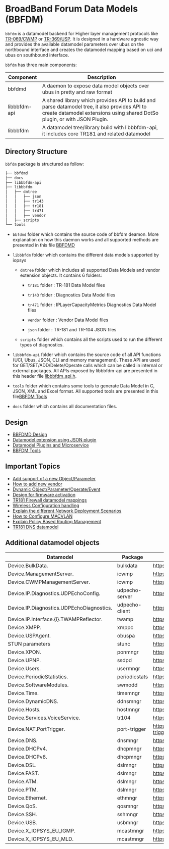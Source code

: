 # BroadBand Forum Data Models (BBFDM)

`bbfdm` is a datamodel backend for Higher layer management protocols like [TR-069/CWMP](https://cwmp-data-models.broadband-forum.org/) or [TR-369/USP](https://usp.technology/). It is designed in a hardware agnostic way and provides the available datamodel parameters over ubus on the northbound interface and creates the datamodel mapping based on uci and ubus on southbound interface.

`bbfdm` has three main components:

| Component  |                    Description                    |
| ---------- | ------------------------------------------------- |
| bbfdmd | A daemon to expose data model objects over ubus in pretty and raw format |
| libbbfdm-api | A shared library which provides API to build and parse datamodel tree, it also provides API to create datamodel extensions using shared DotSo plugin, or with JSON Plugin. |
| libbbfdm  | A datamodel tree/library build with libbbfdm-api, it includes core TR181 and related datamodel |


## Directory Structure

`bbfdm` package is structured as follow:

```bash
├── bbfdmd
├── docs
├── libbbfdm-api
├── libbbfdm
│   ├── dmtree
│   │   ├── json
│   │   ├── tr143
│   │   ├── tr181
│   │   ├── tr471
│   │   ├── vendor
│   ├── scripts
└── tools
```

- `bbfdmd` folder which contains the source code of bbfdm deamon.
More explanation on how this daemon works and all supported methods are presented in this file [BBFDMD](./docs/guide/bbfdmd.md)

- `libbbfdm` folder which contains the different data models supported by iopsys

	- `dmtree` folder which includes all supported Data Models and vendor extension objects. It contains 6 folders:

		- `tr181` folder : TR-181 Data Model files

		- `tr143` folder : Diagnostics Data Model files

		- `tr471` folder : IPLayerCapacityMetrics Diagnostics Data Model files

		- `vendor` folder : Vendor Data Model files

		- `json` folder : TR-181 and TR-104 JSON files

	- `scripts` folder which contains all the scripts used to run the different types of diagnostics.

- `libbbfdm-api` folder which contains the source code of all API functions (UCI, Ubus, JSON, CLI and memory management). These API are used for GET/SET/ADD/Delete/Operate calls which can be called in internal or external packages.
All APIs exposed by libbbfdm-api are presented in this header file [libbbfdm_api.h](./libbbfdm-api/include/libbbfdm_api.h).

- `tools` folder which contains some tools to generate Data Model in C, JSON, XML and Excel format.
All supported tools are presented in this file[BBFDM Tools](./tools/README.md)

- `docs` folder which contains all documentation files.


## Design
* [BBFDMD Design](./docs/guide/bbfdmd.md)
* [Datamodel extension using JSON plugin](./docs/guide/libbbfdm-api_json_plugin_v1.md)
* [Datamodel Plugins and Microservice](./docs/guide/libbbfdm-api_datamodel_as_microservice.md)
* [BBFDM Tools](./tools/README.md)

## Important Topics
* [Add support of a new Object/Parameter](./docs/guide/libbbfdm-api_obj_param_extension.md)
* [How to add new vendor](./docs/guide/libbbfdm-api_vendor.md)
* [Dynamic Object/Parameter/Operate/Event](./docs/guide/libbbfdm-api_dynamic_dm.md)
* [Design for firmware activation](./docs/guide/libbbfdm_DeviceInfo_FirmwareImage.md)
* [TR181 Firewall datamodel mappings](./docs/guide/libbbfdm_Firewall.md)
* [Wireless Configuration handling](./docs/guide/libbbfdm_WiFi.md)
* [Explain the different Network Deployment Scenarios](./docs/guide/network_depoyment_scenarios.md)
* [How to Configure MACVLAN](./docs/guide/libbbfdm_Ethernet_X_IOPSYS_EU_MACVLAN.md)
* [Explain Policy Based Routing Management](./docs/guide/libbbfdm_Routing.md)
* [TR181 DNS datamodel](./docs/guide/libbbfdm_DNS.md)

## Additional datamodel objects

| Datamodel                                | Package        | Link                                         |
| ---------------------------------------- | -------------- | -------------------------------------------- |
| Device.BulkData.                         | bulkdata       | https://dev.iopsys.eu/bbf/bulkdata.git       |
| Device.ManagementServer.                 | icwmp          | https://dev.iopsys.eu/bbf/icwmp.git          |
| Device.CWMPManagementServer.             | icwmp          | https://dev.iopsys.eu/bbf/icwmp.git          |
| Device.IP.Diagnostics.UDPEchoConfig.     | udpecho-server | https://dev.iopsys.eu/bbf/udpecho.git        |
| Device.IP.Diagnostics.UDPEchoDiagnostics.| udpecho-client | https://dev.iopsys.eu/bbf/udpecho.git        |
| Device.IP.Interface.{i}.TWAMPReflector.  | twamp          | https://dev.iopsys.eu/bbf/twamp-light.git    |
| Device.XMPP.                             | xmppc          | https://dev.iopsys.eu/bbf/xmppc.git          |
| Device.USPAgent.                         | obuspa         | https://dev.iopsys.eu/bbf/obuspa.git         |
| STUN parameters                          | stunc          | https://dev.iopsys.eu/bbf/stunc.git          |
| Device.XPON.                             | ponmngr        | https://dev.iopsys.eu/hal/ponmngr.git        |
| Device.UPNP.                             | ssdpd          | https://github.com/miniupnp/miniupnp.git     |
| Device.Users.                            | usermngr       | https://dev.iopsys.eu/bbf/usermngr.git       |
| Device.PeriodicStatistics.               | periodicstats  | https://dev.iopsys.eu/bbf/periodicstats.git  |
| Device.SoftwareModules.                  | swmodd         | https://dev.iopsys.eu/lcm/swmodd.git         |
| Device.Time.                             | timemngr       | https://dev.iopsys.eu/bbf/timemngr.git       |
| Device.DynamicDNS.                       | ddnsmngr       | https://dev.iopsys.eu/bbf/ddnsmngr.git       |
| Device.Hosts.                            | hostmngr       | https://dev.iopsys.eu/iopsys/hostmngr.git    |
| Device.Services.VoiceService.            | tr104          | https://dev.iopsys.eu/voice/tr104.git        |
| Device.NAT.PortTrigger.                  | port-trigger   | https://dev.iopsys.eu/network/port-trigger.git |
| Device.DNS.                              | dnsmngr        | https://dev.iopsys.eu/network/dnsmngr.git    |
| Device.DHCPv4.                           | dhcpmngr       | https://dev.iopsys.eu/network/dhcpmngr.git   |
| Device.DHCPv6.                           | dhcpmngr       | https://dev.iopsys.eu/network/dhcpmngr.git   |
| Device.DSL.                              | dslmngr        | https://dev.iopsys.eu/hal/dslmngr.git        |
| Device.FAST.                             | dslmngr        | https://dev.iopsys.eu/hal/dslmngr.git        |
| Device.ATM.                              | dslmngr        | https://dev.iopsys.eu/hal/dslmngr.git        |
| Device.PTM.                              | dslmngr        | https://dev.iopsys.eu/hal/dslmngr.git        |
| Device.Ethernet.                         | ethmngr        | https://dev.iopsys.eu/hal/ethmngr.git        |
| Device.QoS.                              | qosmngr        | https://dev.iopsys.eu/hal/qosmngr.git        |
| Device.SSH.                              | sshmngr        | https://dev.iopsys.eu/network/sshmngr.git    |
| Device.USB.                              | usbmngr        | https://dev.iopsys.eu/system/usbmngr.git     |
| Device.X_IOPSYS_EU_IGMP.                 | mcastmngr      | https://dev.iopsys.eu/hal/mcastmngr.git      |
| Device.X_IOPSYS_EU_MLD.                  | mcastmngr      | https://dev.iopsys.eu/hal/mcastmngr.git      |
